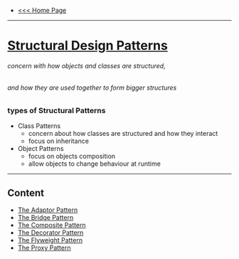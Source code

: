 - [<<< Home Page](../../README.md)
---
# <u>Structural Design Patterns</u>
###### concern with how objects and classes are structured, 
######  and how they are used together to form bigger structures 

### types of Structural Patterns
- Class Patterns
    - concern about how classes are structured and how they interact
    - focus on inheritance 
- Object Patterns
    - focus on objects composition
    - allow objects to change behaviour at runtime
-----
## Content
- [The Adaptor Pattern](content/adaptor.md)
- [The Bridge Pattern](content/bridge.md)
- [The Composite Pattern](content/composite.md)
- [The Decorator Pattern](content/decorator.md)
- [The Flyweight Pattern](content/flyweight.md)
- [The Proxy Pattern](content/proxy.md)
